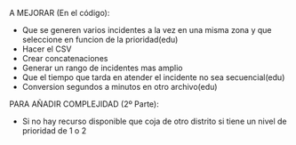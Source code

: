 A MEJORAR (En el código):

- Que se generen varios incidentes a la vez en una misma zona y que seleccione en funcion de la prioridad(edu)
- Hacer el CSV
- Crear concatenaciones
- Generar un rango de incidentes mas amplio
- Que el tiempo que tarda en atender el incidente no sea secuencial(edu)
- Conversion segundos a minutos en otro archivo(edu)

PARA AÑADIR COMPLEJIDAD (2º Parte):
- Si no hay recurso disponible que coja de otro distrito si tiene un nivel de prioridad de 1 o 2
